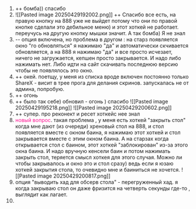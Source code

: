 
1. ++ бомба)) спасибо
2. ![[Pasted image 20250429192002.png]]
   ++ Спасибо все есть, на правую кнопку на 888 уже не выйдет потому что они по правой кнопке сделали это дебильное меню) и этот хоткей не работает. переучусь на другую кнопку мышки значит. А так бомба) Я не знал
3. -- опция включена, но проблема в другом :
   на старз появляется окно "го обновляться" я нажимаю "да" и автоматически скчивается обновляется, а на 888 я нажимаю "да" и все просто исчезает, ничего не загружается, кепшен просто закрывается. И надо либо нажимать нет. Либо идти на сайт скачивать последнюю версию чтобы не появлялось это окно. 
4. ++ окей. поетщу, у меня из списка вроде включен постоянно только ShareX - висит в трее прога для делания скринов. запускалась не от админа, попробую. 
5. ++ огонь
6. ++ было так себе) обновил - огонь ) спасибо
   ![[Pasted image 20250429195218.png]]
   ![[Pasted image 20250429200602.png]]
7. ++ супер. про реконект и ресет хоткейс нее знал 
8. <span style="color:rgb(255, 20, 147)">новый вопрос</span>. такая проблема , у меня есть хоткей "закрыть стол"
   когда мне дают (из очереди) хреновый стол на 888, и стол появляется вместе с окном баина, я нажимаю этот хоткей и стол закрывается вместе с этим окном баина. А на старзах когда открывается стол с баином, этот хоткей "заблокирован" из-за этого окна баина. И надо вручную кенсели баин и потом нажимать закрыть стол, теряется смысл хоткея для этого случая. Можно ли чтобы закрывалось и окно это и стол сразу) ведь если я юзаю хоткей закрытия стола, то очевидно мне и баиниться не хочется.
   ![[Pasted image 20250429200817.png]]
9. опция "выводить хад для обсерв стола" - перегруженный хад. я когда закрываю стол он даже фризится на четверть секунды где-то , выглядит как лагает.
10. 